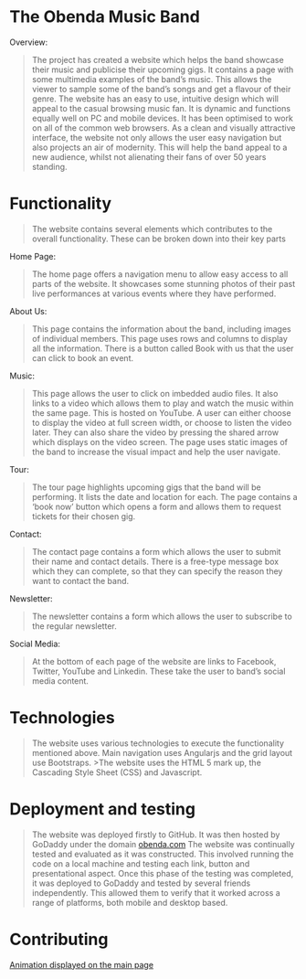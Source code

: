# The Obenda Music Band

Overview:

> The project has created a website which helps the band showcase their music and publicise their upcoming gigs. It contains a page with some multimedia examples of the band’s music. This allows the viewer to sample some of the band’s songs and get a flavour of their genre. 
The website has an easy to use, intuitive design which will appeal to the casual browsing music fan. It is dynamic and functions equally well on PC and mobile devices. It has been optimised to work on all of the common web browsers.
As a clean and visually attractive interface, the website not only allows the user easy navigation but also projects an air of modernity. This will help the band appeal to a new audience, whilst not alienating their fans of over 50 years standing.



# Functionality
> The website contains several elements which contributes to the overall functionality. These can be broken down into their key parts 

Home Page:
> The home page offers a navigation menu to allow easy access to all parts of the website. It showcases some stunning photos of their past live performances at various events where they have performed.

About Us:
> This page contains the information about the band, including images of individual members. This page uses rows and columns to display all the information.
There is a button called Book with us that the user can click to book an event.


Music:
> This page allows the user to click on imbedded audio files. It also links to a video which allows them to play and watch the music within the same page. This is hosted on YouTube.
A user can either choose to display the video at full screen width, or choose to listen the video later. They can also share the video by pressing the shared arrow which displays on the video screen.
The page uses static images of the band to increase the visual impact and help the user navigate.

Tour:
> The tour page highlights upcoming gigs that the band will be performing. It lists the date and location for each.
> The page contains a ‘book now’ button which opens a form and allows them to request tickets for their chosen gig.

Contact:
> The contact page contains a form which allows the user to submit their name and contact details. There is a free-type message box which they can complete, so that they can specify the reason they want to contact the band.

Newsletter:
> The newsletter contains a form which allows the user to subscribe to the regular newsletter.


Social Media:
> At the bottom of each page of the website are links to Facebook, Twitter, YouTube and Linkedin. These take the user to band’s social media content.

# Technologies
> The website uses various technologies to execute the functionality mentioned above. Main navigation uses Angularjs and the grid layout use Bootstraps. >The website uses the HTML 5 mark up, the Cascading Style Sheet (CSS) and Javascript.


# Deployment and testing

> The website was deployed firstly to GitHub. It was then hosted by GoDaddy under the domain [obenda.com]( www.obenda.com)
> The website was continually tested and evaluated as it was constructed. This involved running the code on a local machine and testing each link, button and presentational aspect. Once this phase of the testing was completed, it was deployed to GoDaddy and tested by several friends independently. This allowed them to verify that it worked across a range of platforms, both mobile and desktop based.


# Contributing
[Animation displayed on the main page](https://tympanus.net/codrops/2012/01/02/fullscreen-background-image-slideshow-with-css3/)

